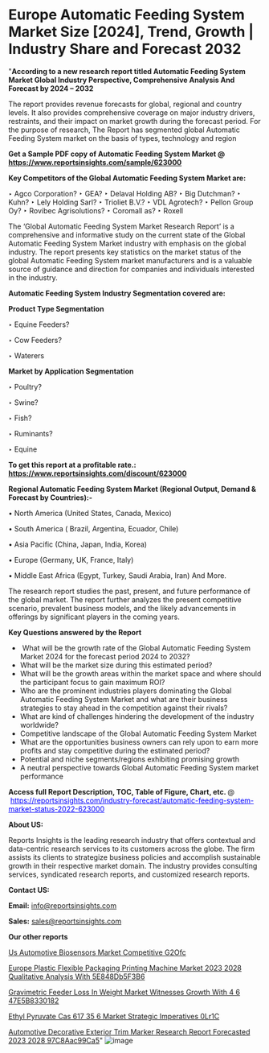 # Europe Automatic Feeding System Market Size [2024], Trend, Growth | Industry Share and Forecast 2032

"<strong>According to a new research report titled Automatic Feeding System Market Global Industry Perspective, Comprehensive Analysis And Forecast by 2024 – 2032</strong>

The report provides revenue forecasts for global, regional and country levels. It also provides comprehensive coverage on major industry drivers, restraints, and their impact on market growth during the forecast period. For the purpose of research, The Report has segmented global Automatic Feeding System market on the basis of types, technology and region

<strong>Get a Sample PDF copy of Automatic Feeding System Market </strong><strong>@<a href=https://www.reportsinsights.com/sample/623000 style=color:#0000ff;> https://www.reportsinsights.com/sample/623000</a></strong></font>

<strong>Key Competitors of the Global Automatic Feeding System Market are:</strong>

‣ Agco Corporation?
‣ GEA?
‣ Delaval Holding AB?
‣ Big Dutchman?
‣ Kuhn?
‣ Lely Holding Sarl?
‣ Trioliet B.V.?
‣ VDL Agrotech?
‣ Pellon Group Oy?
‣ Rovibec Agrisolutions?
‣ Coromall as?
‣ Roxell

The ‘Global Automatic Feeding System Market Research Report’ is a comprehensive and informative study on the current state of the Global Automatic Feeding System Market industry with emphasis on the global industry. The report presents key statistics on the market status of the global Automatic Feeding System market manufacturers and is a valuable source of guidance and direction for companies and individuals interested in the industry.

<strong>Automatic Feeding System Industry Segmentation covered are:</strong>

<strong>Product Type Segmentation</strong>

‣    Equine Feeders?

‣ Cow Feeders?

‣ Waterers

<strong>Market by Application Segmentation</strong>

‣   Poultry?

‣ Swine?

‣ Fish?

‣ Ruminants?

‣ Equine

<strong>To get this report at a profitable rate.: <a href=https://www.reportsinsights.com/discount/623000 style=color:#0000ff;>https://www.reportsinsights.com/discount/623000</a></strong></font>

<strong>Regional Automatic Feeding System Market (Regional Output, Demand &amp; Forecast by Countries):-</strong>

• North America (United States, Canada, Mexico)

• South America ( Brazil, Argentina, Ecuador, Chile)

• Asia Pacific (China, Japan, India, Korea)

• Europe (Germany, UK, France, Italy)

• Middle East Africa (Egypt, Turkey, Saudi Arabia, Iran) And More.

The research report studies the past, present, and future performance of the global market. The report further analyzes the present competitive scenario, prevalent business models, and the likely advancements in offerings by significant players in the coming years.

<strong>Key Questions answered by the Report</strong>
<ul>
  <li> What will be the growth rate of the Global Automatic Feeding System Market 2024 for the forecast period 2024 to 2032?</li>
  <li>What will be the market size during this estimated period?</li>
  <li>What will be the growth areas within the market space and where should the participant focus to gain maximum ROI?</li>
  <li>Who are the prominent industries players dominating the Global Automatic Feeding System Market and what are their business strategies to stay ahead in the competition against their rivals?</li>
  <li>What are kind of challenges hindering the development of the industry worldwide?</li>
  <li>Competitive landscape of the Global Automatic Feeding System Market</li>
  <li>What are the opportunities business owners can rely upon to earn more profits and stay competitive during the estimated period?</li>
  <li>Potential and niche segments/regions exhibiting promising growth</li>
  <li>A neutral perspective towards Global Automatic Feeding System market performance</li>
</ul>
<strong>Access full Report Description, TOC, Table of Figure, Chart, etc. </strong>@  <a href=https://reportsinsights.com/industry-forecast/automatic-feeding-system-market-status-2022-623000 style=color:#0000ff;>https://reportsinsights.com/industry-forecast/automatic-feeding-system-market-status-2022-623000</a></font>

<strong><strong>About US</strong>:</strong>

Reports Insights is the leading research industry that offers contextual and data-centric research services to its customers across the globe. The firm assists its clients to strategize business policies and accomplish sustainable growth in their respective market domain. The industry provides consulting services, syndicated research reports, and customized research reports.

<strong>Contact US:</strong>

<p class=""""><b>Email:</b> <a href=mailto:info@reportsinsights.com>info@reportsinsights.com</a></p>
<p class=""""><b>Sales:</b> <a href=mailto:sales@reportsinsights.com>sales@reportsinsights.com</a></p>

<strong>Our other reports</strong>

<a href=https://www.linkedin.com/pulse/us-automotive-biosensors-market-competitive-g2ofc/>Us Automotive Biosensors Market Competitive G2Ofc</a>

<a href=https://medium.com/@akitotamura255/europe-plastic-flexible-packaging-printing-machine-market-2023-2028-qualitative-analysis-with-5e848db5f3b6>Europe Plastic Flexible Packaging Printing Machine Market 2023 2028 Qualitative Analysis With 5E848Db5F3B6</a>

<a href=https://medium.com/@jaya.reportsinsights/gravimetric-feeder-loss-in-weight-market-witnesses-growth-with-4-6-47e5b8330182>Gravimetric Feeder Loss In Weight Market Witnesses Growth With 4 6 47E5B8330182</a>

<a href=https://www.linkedin.com/pulse/ethyl-pyruvate-cas-617-35-6-market-strategic-imperatives-0lr1c/>Ethyl Pyruvate Cas 617 35 6 Market Strategic Imperatives 0Lr1C</a>

<a href=https://medium.com/@achalwankhede15/automotive-decorative-exterior-trim-marker-research-report-forecasted-2023-2028-97c8aac99ca5>Automotive Decorative Exterior Trim Marker Research Report Forecasted 2023 2028 97C8Aac99Ca5</a>"
![image](https://github.com/Reportsinsights123/RIgrowth/assets/158415881/89cd2b70-8b81-4b62-80e5-191021c49616)
